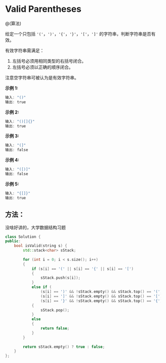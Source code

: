 # Valid Parentheses
@(算法)

给定一个只包括 `'('`，`')'`，`'{'`，`'}'`，`'['`，`']'` 的字符串，判断字符串是否有效。

有效字符串需满足：
1. 左括号必须用相同类型的右括号闭合。
2. 左括号必须以正确的顺序闭合。

注意空字符串可被认为是有效字符串。

**示例 1:**
```powershell
输入: "()"
输出: true
```

**示例 2:**
```powershell
输入: "()[]{}"
输出: true
```

**示例 3:**
```powershell
输入: "(]"
输出: false
```

**示例 4:**
```powershell
输入: "([)]"
输出: false
```

**示例 5:**
```powershell
输入: "{[]}"
输出: true
```

## 方法：

没啥好讲的，大学数据结构习题

```cpp
class Solution {
public:
    bool isValid(string s) {
        std::stack<char> sStack;
        
        for (int i = 0; i < s.size(); i++)
        {
            if (s[i] == '(' || s[i] == '{' || s[i] == '[')
            {
                sStack.push(s[i]);
            }
            else if (
                (s[i] == ')' && !sStack.empty() && sStack.top() == '(') ||
                (s[i] == ']' && !sStack.empty() && sStack.top() == '[') ||
                (s[i] == '}' && !sStack.empty() && sStack.top() == '{') )
            {
                sStack.pop();
            }
            else
            {
                return false;
            }
        }
        
        return sStack.empty() ? true : false;
    }
};
```


